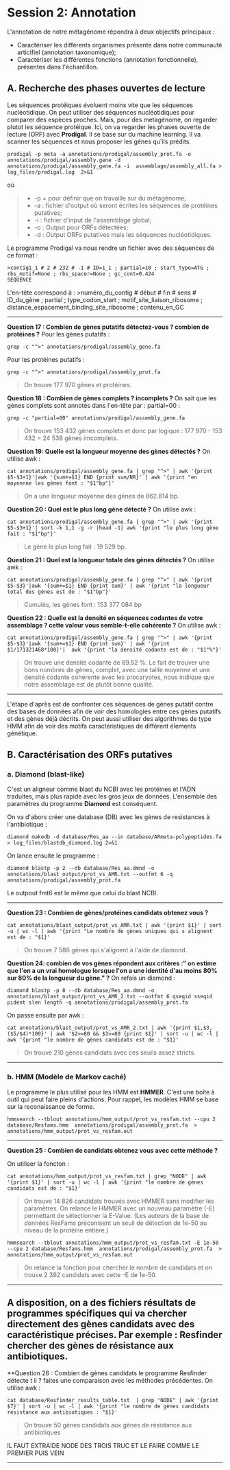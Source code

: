 # Session 2: Annotation

L'annotation de notre métagénome répondra à deux objectifs principaux : 
 * Caractériser les différents organismes présente dans notre communauté articifiel (annotation taxonomique); 
 * Caractériser les différentes fonctions (annotation fonctionnelle), présentes dans l'échantillon.

## A. Recherche des phases ouvertes de lecture

Les séquences protéiques évoluent moins vite que les séquences nucléotidique. On peut utiliser des séquences nucléotidiques pour comparer des espèces proches. Mais, pour des metagénome, on regarder plutot les séquence protéique. Ici, on va regarder les phases ouverte de lecture (ORF) avec **Prodigal**. Il se base sur du machine learning. Il va scanner les séquences et nous proposer les gènes qu'ils prédits.

```
prodigal -p meta -a annotations/prodigal/assembly_prot.fa -o annotations/prodigal/assembly.gene -d annotations/prodigal/assembly_gene.fa -i  assemblage/assembly_all.fa > log_files/prodigal.log  2>&1
```
où
> * -p = pour définir que on travaille sur du métagénome;
> * -a : fichier d'output où seront écrites les séquences de protéines putatives;
> * -i : fichier d'input de l'assemblage global;
> * -o : Output pour ORFs détectées;
> * -d : Output ORFs putatives mais les séquences nucléotidiques.

Le programme Prodigal va nous rendre un fichier avec des séquences de ce format :
```
>contig1_1 # 2 # 232 # -1 # ID=1_1 ; partial=10 ; start_type=ATG ; rbs_motif=None ; rbs_spacer=None ; gc_cont=0.424
SEQUENCE
```
L'en-tête correspond à : >numéro_du_contig # début # fin # sens # ID_du_gène ; partial ; type_codon_start ; motif_site_liaison_ribosome ; distance_espacement_binding_site_ribosome ; contenu_en_GC

-----------------------------------------------------------------------------------------------------------------------------------------------------------
**Question 17 : Combien de gènes putatifs détectez-vous ? combien de protéines ?**
Pour les gènes putatifs :
```
grep -c "^>" annotations/prodigal/assembly_gene.fa
```
Pour les protéines putatifs :
```
grep -c "^>" annotations/prodigal/assembly_prot.fa
```
>On trouve 177 970 gènes et protéines.

**Question 18 : Combien de gènes complets ? incomplets ?**
On sait que les gènes complets sont annotés dans l'en-tête par : partial=00 :
```
grep -c "partial=00" annotations/prodigal/assembly_gene.fa 
```
>On trouve 153 432 gènes complets et donc par logique : 177 970 - 153 432 = 24 538 gènes imcomplets.

**Question 19: Quelle est la longueur moyenne des gènes détectés ?**
On utilise awk :
```
cat annotations/prodigal/assembly_gene.fa | grep "^>" | awk '{print $5-$3+1}'|awk '{sum+=$1} END {print sum/NR}' | awk '{print "en moyennne les gènes font : "$1"bp"}'
```
>On a une longueur moyenne des gènes de 862.814 bp.

**Question 20 : Quel est le plus long gène détecté ?**
On utilise awk :
```
cat annotations/prodigal/assembly_gene.fa | grep "^>" | awk '{print $5-$3+1}'| sort -k 1,1 -g -r |head -1| awk '{print "le plus long gène fait : "$1"bp"}'
```
>Le gène le plus long fait : 19 529 bp.

**Question 21 : Quel est la longueur totale des gènes détectés ?**
On utilise awk :
```
cat annotations/prodigal/assembly_gene.fa | grep "^>" | awk '{print $5-$3}'|awk '{sum+=$1} END {print sum}' | awk '{print "la longueur total des gènes est de : "$1"bp"}'
```
>Cumulés, les gènes font : 153 377 084 bp

**Question 22 : Quelle est la densité en séquences codantes de votre assemblage ? cette valeur vous semble-t-elle cohérente ?**
On utilise awk :
```
cat annotations/prodigal/assembly_gene.fa | grep "^>" | awk '{print $5-$3}'|awk '{sum+=$1} END {print sum}' | awk '{print $1/171321468*100}'|  awk '{print "la densité codante est de : "$1"%"}'
```
>On trouve une densité codante de 89.52 %. Le fait de trouver une bons nombres de gènes, complet, avec une taille moyenne et une densité codante cohérente avec les procaryotes, nous indiique que notre assemblage est de plutôt bonne qualité.
-----------------------------------------------------------------------------------------------------------------------------------------------------------
L'étape d'après est de confronter ces séquences de gènes putatif contre des bases de données afin de voir des homologies entre ces gènes putatifs et des gènes déjà décrits. On peut aussi utiliser des algorithmes de type HMM afin de voir des motifs caractéristiques de différent élements génétique.

## B. Caractérisation des ORFs putatives

### a. Diamond (blast-like)

C'est un aligneur comme blast du NCBI avec les protéines et l'ADN traduites, mais plus rapide avec les gros jeux de données. L'ensemble des paramètres du programme **Diamond** est conséquent.

On va d'abors créer une database (DB) avec les gènes de resistances à l'antibiotique :
```
diamond makedb -d database/Res_aa --in database/ARmeta-polypeptides.fa > log_files/blastdb_diamond.log 2>&1
```

On lance ensuite le programme :
```
diamond blastp -p 2 --db database/Res_aa.dmnd -o annotations/blast_output/prot_vs_AMR.txt --outfmt 6 -q annotations/prodigal/assembly_prot.fa
```
Le outpout fmt6 est le même que celui du blast NCBI.

-----------------------------------------------------------------------------------------------------------------------------------------------------------
**Question 23 : Combien de gènes/protéines candidats obtenez vous ?**
```
cat annotations/blast_output/prot_vs_AMR.txt | awk '{print $1}' | sort -u | wc -l | awk '{print "Le nombre de gènes uniques qui s alignent est de : "$1}'
```
>On trouve 7 586 gènes qui s'alignent à l'aide de diamond. 

**Question 24: combien de vos gènes répondent aux critères :" on estime que l'on a un vrai homologue lorsque l'on a une identité d'au moins 80% sur 80% de la longueur du gène." ?**
On refais un diamond :
```
diamond blastp -p 8 --db database/Res_aa.dmnd -o annotations/blast_output/prot_vs_AMR_2.txt --outfmt 6 qseqid sseqid pident slen length -q annotations/prodigal/assembly_prot.fa
```
On passe ensuite par awk :
```
cat annotations/blast_output/prot_vs_AMR_2.txt | awk '{print $1,$3,($5/$4)*100}' | awk '$2>=80 && $3>=80 {print $1}' | sort -u | wc -l | awk '{print "le nombre de gènes candidats est de : "$1}'
```
>On trouve 210 gènes candidats avec ces seuils assez stricts.
-----------------------------------------------------------------------------------------------------------------------------------------------------------
### b. HMM (Modèle de Markov caché)

Le programme le plus utilisé pour les HMM est **HMMER**. C'est une boîte à outil qui peut faire pleins d'actions. Pour rappel, les modèles HMM se base sur la reconaissance de forme.
```
hmmsearch --tblout annotations/hmm_output/prot_vs_resfam.txt --cpu 2 database/Resfams.hmm  annotations/prodigal/assembly_prot.fa  >  annotations/hmm_output/prot_vs_resfam.out
```
-----------------------------------------------------------------------------------------------------------------------------------------------------------
**Question 25 : Combien de candidats obtenez vous avec cette méthode ?**

On utiliser la foncton :
```
cat annotations/hmm_output/prot_vs_resfam.txt | grep "NODE" | awk '{print $1}' | sort -u | wc -l | awk '{print "le nombre de gènes candidats est de : "$1}'
```
>On trouve 14 826 candidats trouvés avec HMMER sans modifier les paramètres.
On relance le HMMER avec un nouveau paramètre (-E) permettant de sélectionner la E-Value. (Les auteurs de la base de données ResFams préconisent un seuil de détection de 1e-50 au niveau de la protéine entière.)
```
hmmsearch --tblout annotations/hmm_output/prot_vs_resfam.txt -E 1e-50 --cpu 2 database/Resfams.hmm  annotations/prodigal/assembly_prot.fa  >  annotations/hmm_output/prot_vs_resfam.out
```
>On relance la fonction pour chercher le nombre de candidats et on trouve 2 392 candidats avec cette -E de  1e-50.
-----------------------------------------------------------------------------------------------------------------------------------------------------------
A disposition, on a des fichiers résultats de programmes spécifiques qui va chercher directement des gènes candidats avec des caractéristique précises. Par exemple : **Resfinder** chercher des gènes de résistance aux antibiotiques.
-----------------------------------------------------------------------------------------------------------------------------------------------------------
**Question 26 : Combien de gènes candidats le programme Resfinder détecte t il ? faites une comparaison avec les méthodes précédentes.
On utilise awk :
```
cat database/Resfinder_results_table.txt  | grep "NODE" | awk '{print $7}' | sort -u | wc -l | awk '{print "le nombre de gènes candidats résistance aux antibiotiques : "$1}'
```
>On trouve 50 gènes candidats aux gènes de résistance aux antibiotiques

IL FAUT EXTRAIDE NODE DES TROIS TRUC ET LE FAIRE COMME LE PREMIER PUIS VEIN

-----------------------------------------------------------------------------------------------------------------------------------------------------------
